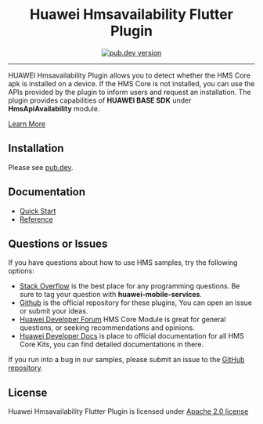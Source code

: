 <p align="center">
  <h1 align="center">Huawei Hmsavailability Flutter Plugin</h1>
</p>


<p align="center">
  <a href="https://pub.dev/packages/huawei_hmsavailability"><img src="https://img.shields.io/pub/v/huawei_hmsavailability?style=for-the-badge" alt="pub.dev version"></a>
</p>

----

HUAWEI Hmsavailability Plugin allows you to detect whether the HMS Core apk is installed on a device. If the HMS Core is not installed, you can use the APIs provided by the plugin to inform users and request an installation. The plugin provides capabilities of **HUAWEI BASE SDK** under **HmsApiAvailability** module.

[Learn More](https://developer.huawei.com/consumer/en/doc/development/HMS-Plugin-Guides/introduction-0000001128351789)

## Installation

Please see [pub.dev](https://pub.dev/packages/huawei_hmsavailability/install).

## Documentation

- [Quick Start](https://developer.huawei.com/consumer/en/doc/development/HMS-Plugin-Guides/detection-of-hms-core-0000001081616060)
- [Reference](https://developer.huawei.com/consumer/en/doc/development/HMS-Plugin-References/overview-0000001081433280)

## Questions or Issues

If you have questions about how to use HMS samples, try the following options:
- [Stack Overflow](https://stackoverflow.com/questions/tagged/huawei-mobile-services) is the best place for any programming questions. Be sure to tag your question with 
**huawei-mobile-services**.
- [Github](https://github.com/HMS-Core/hms-flutter-plugin) is the official repository for these plugins, You can open an issue or submit your ideas.
- [Huawei Developer Forum](https://forums.developer.huawei.com/forumPortal/en/home?fid=0101187876626530001) HMS Core Module is great for general questions, or seeking recommendations and opinions.
- [Huawei Developer Docs](https://developer.huawei.com/consumer/en/doc/overview/HMS-Core-Plugin) is place to official documentation for all HMS Core Kits, you can find detailed documentations in there.

If you run into a bug in our samples, please submit an issue to the [GitHub repository](https://github.com/HMS-Core/hms-flutter-plugin).

## License

Huawei Hmsavailability Flutter Plugin is licensed under [Apache 2.0 license](LICENCE)
